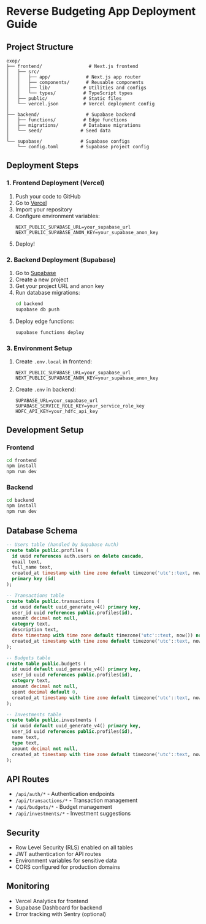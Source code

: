 # Reverse Budgeting App Deployment Guide

## Project Structure
```
exop/
├── frontend/                 # Next.js frontend
│   ├── src/
│   │   ├── app/             # Next.js app router
│   │   ├── components/      # Reusable components
│   │   ├── lib/            # Utilities and configs
│   │   └── types/          # TypeScript types
│   ├── public/             # Static files
│   └── vercel.json         # Vercel deployment config
│
├── backend/                 # Supabase backend
│   ├── functions/          # Edge functions
│   ├── migrations/         # Database migrations
│   └── seed/              # Seed data
│
└── supabase/              # Supabase configs
    └── config.toml        # Supabase project config
```

## Deployment Steps

### 1. Frontend Deployment (Vercel)
1. Push your code to GitHub
2. Go to [Vercel](https://vercel.com)
3. Import your repository
4. Configure environment variables:
   ```
   NEXT_PUBLIC_SUPABASE_URL=your_supabase_url
   NEXT_PUBLIC_SUPABASE_ANON_KEY=your_supabase_anon_key
   ```
5. Deploy!

### 2. Backend Deployment (Supabase)
1. Go to [Supabase](https://supabase.com)
2. Create a new project
3. Get your project URL and anon key
4. Run database migrations:
   ```bash
   cd backend
   supabase db push
   ```
5. Deploy edge functions:
   ```bash
   supabase functions deploy
   ```

### 3. Environment Setup
1. Create `.env.local` in frontend:
   ```
   NEXT_PUBLIC_SUPABASE_URL=your_supabase_url
   NEXT_PUBLIC_SUPABASE_ANON_KEY=your_supabase_anon_key
   ```

2. Create `.env` in backend:
   ```
   SUPABASE_URL=your_supabase_url
   SUPABASE_SERVICE_ROLE_KEY=your_service_role_key
   HDFC_API_KEY=your_hdfc_api_key
   ```

## Development Setup

### Frontend
```bash
cd frontend
npm install
npm run dev
```

### Backend
```bash
cd backend
npm install
npm run dev
```

## Database Schema
```sql
-- Users table (handled by Supabase Auth)
create table public.profiles (
  id uuid references auth.users on delete cascade,
  email text,
  full_name text,
  created_at timestamp with time zone default timezone('utc'::text, now()) not null,
  primary key (id)
);

-- Transactions table
create table public.transactions (
  id uuid default uuid_generate_v4() primary key,
  user_id uuid references public.profiles(id),
  amount decimal not null,
  category text,
  description text,
  date timestamp with time zone default timezone('utc'::text, now()) not null,
  created_at timestamp with time zone default timezone('utc'::text, now()) not null
);

-- Budgets table
create table public.budgets (
  id uuid default uuid_generate_v4() primary key,
  user_id uuid references public.profiles(id),
  category text,
  amount decimal not null,
  spent decimal default 0,
  created_at timestamp with time zone default timezone('utc'::text, now()) not null
);

-- Investments table
create table public.investments (
  id uuid default uuid_generate_v4() primary key,
  user_id uuid references public.profiles(id),
  name text,
  type text,
  amount decimal not null,
  created_at timestamp with time zone default timezone('utc'::text, now()) not null
);
```

## API Routes
- `/api/auth/*` - Authentication endpoints
- `/api/transactions/*` - Transaction management
- `/api/budgets/*` - Budget management
- `/api/investments/*` - Investment suggestions

## Security
- Row Level Security (RLS) enabled on all tables
- JWT authentication for API routes
- Environment variables for sensitive data
- CORS configured for production domains

## Monitoring
- Vercel Analytics for frontend
- Supabase Dashboard for backend
- Error tracking with Sentry (optional)
